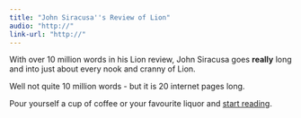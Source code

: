 ```yaml
---
title: "John Siracusa''s Review of Lion"
audio: "http://"
link-url: "http://"
---
```

<p>With over 10 million words in his Lion review, John Siracusa goes <strong>really</strong> long and into just about every nook and cranny of Lion.</p>
<p>Well not quite 10 million words - but it is 20 internet pages long.</p>
<p>Pour yourself a cup of coffee or your favourite liquor and <a href="http://arstechnica.com/apple/reviews/2011/07/mac-os-x-10-7.ars">start reading</a>.</p>
